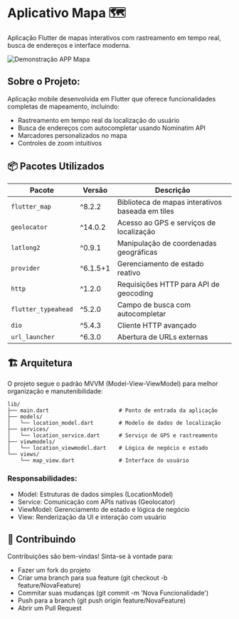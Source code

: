 # Aplicativo Mapa 🗺️
 Aplicação Flutter de mapas interativos com rastreamento em tempo real, busca de endereços e interface moderna.

![Demonstração APP Mapa](https://github.com/PedroCoelhoIF/Aplicativo_Mapa/blob/main/assets/demo/demo-app-mapa.gif?raw=true)

## Sobre o Projeto:
Aplicação mobile desenvolvida em Flutter que oferece funcionalidades completas de mapeamento, incluindo:

 - Rastreamento em tempo real da localização do usuário
 - Busca de endereços com autocompletar usando Nominatim API
 - Marcadores personalizados no mapa
 - Controles de zoom intuitivos

## 📦 Pacotes Utilizados

| Pacote | Versão | Descrição |
|--------|--------|-----------|
| `flutter_map` | ^8.2.2 | Biblioteca de mapas interativos baseada em tiles |
| `geolocator` | ^14.0.2 | Acesso ao GPS e serviços de localização |
| `latlong2` | ^0.9.1 | Manipulação de coordenadas geográficas |
| `provider` | ^6.1.5+1 | Gerenciamento de estado reativo |
| `http` | ^1.2.0 | Requisições HTTP para API de geocoding |
| `flutter_typeahead` | ^5.2.0 | Campo de busca com autocompletar |
| `dio` | ^5.4.3 | Cliente HTTP avançado |
| `url_launcher` | ^6.3.0 | Abertura de URLs externas |


## 🏗️ Arquitetura
O projeto segue o padrão MVVM (Model-View-ViewModel) para melhor organização e manutenibilidade:

```
lib/
├── main.dart                      # Ponto de entrada da aplicação
├── models/
│   └── location_model.dart        # Modelo de dados de localização
├── services/
│   └── location_service.dart      # Serviço de GPS e rastreamento
├── viewmodels/
│   └── location_viewmodel.dart    # Lógica de negócio e estado
└── views/
    └── map_view.dart              # Interface do usuário
```
### Responsabilidades:
  - Model: Estruturas de dados simples (LocationModel)
  - Service: Comunicação com APIs nativas (Geolocator)
  - ViewModel: Gerenciamento de estado e lógica de negócio
  - View: Renderização da UI e interação com usuário

## 🤝 Contribuindo
Contribuições são bem-vindas! Sinta-se à vontade para:
 - Fazer um fork do projeto
 - Criar uma branch para sua feature (git checkout -b feature/NovaFeature)
 - Commitar suas mudanças (git commit -m 'Nova Funcionalidade')
 - Push para a branch (git push origin feature/NovaFeature)
 - Abrir um Pull Request
